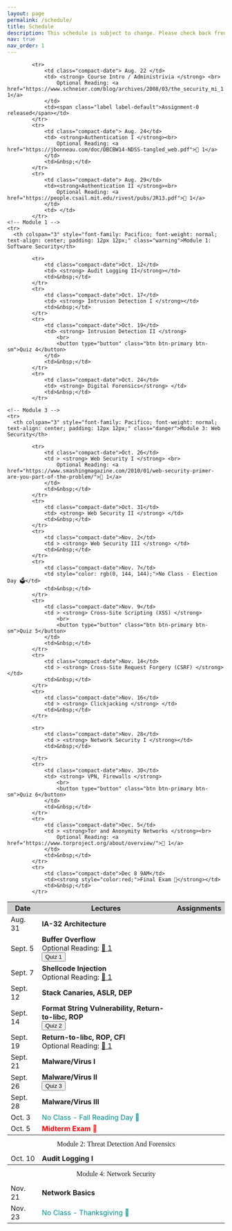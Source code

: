 ```yaml
---
layout: page
permalink: /schedule/
title: Schedule
description: This schedule is subject to change. Please check back frequently. Major changes will be announced in class.
nav: true
nav_order: 1
---
```


<table class="table table-bordered table-hover table-condensed">
            <tr style="background-color: rgb(205, 205, 205);">
                <th>Date</th>
                <th>Lectures</th>
                <th>Assignments</th>
            </tr>

            <tr>
                <td class="compact-date"> Aug. 22 </td>
                <td> <strong> Course Intro / Administrivia </strong> <br>
                    Optional Reading: <a href="https://www.schneier.com/blog/archives/2008/03/the_security_mi_1.html">🔗 1</a>
                </td>
                <td><span class="label label-default">Assignment-0 released</span></td>
            </tr>
            <tr>
                <td class="compact-date"> Aug. 24</td>
                <td> <strong>Authentication I </strong><br>
                    Optional Reading: <a href="https://jbonneau.com/doc/DBCBW14-NDSS-tangled_web.pdf">🔗 1</a>
                </td>
                <td>&nbsp;</td>
            </tr>
            <tr>
                <td class="compact-date"> Aug. 29</td>
                <td><strong>Authentication II </strong><br>
                    Optional Reading: <a href="https://people.csail.mit.edu/rivest/pubs/JR13.pdf">🔗 1</a>
                </td>
                <td> </td>
            </tr>
    <!-- Module 1 -->
    <tr>
      <th colspan="3" style="font-family: Pacifico; font-weight: normal; text-align: center; padding: 12px 12px;" class="warning">Module 1: Software Security</th>
  </tr>
            <tr>
                <td class="compact-date"> Aug. 31</td>
                <td ><strong>IA-32 Architecture</strong></td>
                <td>&nbsp;</td>
            </tr>
            <tr>
                <td class="compact-date">Sept. 5</td>
                <td ><strong>Buffer Overflow</strong><br>
                    Optional Reading: <a href="https://inst.eecs.berkeley.edu/~cs161/fa08/papers/stack_smashing.pdf">🔗 1</a>
                    <br>
                    <button type="button" class="btn btn-primary btn-sm">Quiz 1</button>
                </td>
                <td></td>
            </tr>
            <tr>
                <td class="compact-date">Sept. 7</td>
                <td > <strong>Shellcode Injection </strong><br>
                    Optional Reading: <a href="https://inst.eecs.berkeley.edu/~cs161/fa08/papers/stack_smashing.pdf">🔗 1</a>
                </td>
                <td>&nbsp;</td>
            </tr>
            <tr>
                <td class="compact-date">Sept. 12</td>
                <td > <strong> Stack Canaries, ASLR, DEP </strong></td>
                <td></td>
            </tr>
            <tr>
                <td class="compact-date">Sept. 14</td>
                <td> <strong> Format String Vulnerability, Return-to-libc, ROP  </strong>
                    <br>
                    <button type="button" class="btn btn-primary btn-sm">Quiz 2</button>
                </td>
                <td>&nbsp;</td>
            </tr>
            <tr>
                <td class="compact-date">Sept. 19</td>
                <td > <strong> Return-to-libc, ROP, CFI</strong> <br>
                Optional Reading: <a href="p340-abadi.pdf">🔗 1</a>
                </td>
                <td>&nbsp;</td>
            </tr>
            <tr>
                <td class="compact-date">Sept. 21</td>
                <td > <strong> Malware/Virus I </strong></td>
                <td>&nbsp;</td>
            </tr>
            <tr>
                <td class="compact-date">Sept. 26</td>
                <td > <strong> Malware/Virus II </strong>
                    <br>
                    <button type="button" class="btn btn-primary btn-sm">Quiz 3</button>
                </td>
                <td></td>
            </tr>
            <tr>
                <td class="compact-date">Sept. 28</td>
                <td> <strong> Malware/Virus III </strong></td>
                <td>&nbsp;</td>
            </tr>
            <tr>
                <td class="compact-date">Oct. 3</td>
                <td style="color: rgb(0, 144, 144);">No Class - Fall Reading Day 🍂</td>
                <td>&nbsp;</td>
            </tr>
            <tr>
                <td class="compact-date">Oct. 5</td>
                <td><strong style="color:red;">Midterm Exam 📕</strong></td>
                <td>&nbsp;</td>
            </tr>
    <!-- Module 2 -->
    <tr>
      <th colspan="3" style="font-family: Pacifico; font-weight: normal; text-align: center;  padding: 12px 12px;" class="active" >Module 2: Threat Detection And Forensics</th>
  </tr>
            <tr>
                <td class="compact-date">Oct. 10</td>
                <td> <strong> Audit Logging I </strong></td>
                <td>&nbsp;</td>
            </tr>


            <tr>
                <td class="compact-date">Oct. 12</td>
                <td> <strong> Audit Logging II</strong></td>
                <td>&nbsp;</td>
            </tr>
            <tr>
                <td class="compact-date">Oct. 17</td>
                <td> <strong> Intrusion Detection I </strong></td>
                <td>&nbsp;</td>
            </tr>
            <tr>
                <td class="compact-date">Oct. 19</td>
                <td> <strong> Intrusion Detection II </strong> 
                    <br>
                    <button type="button" class="btn btn-primary btn-sm">Quiz 4</button>
                </td>
                <td>&nbsp;</td>
            </tr>
            <tr>
                <td class="compact-date">Oct. 24</td>
                <td> <strong> Digital Forensics</strong> </td>
                <td>&nbsp;</td>
            </tr>

    <!-- Module 3 -->
    <tr>
      <th colspan="3" style="font-family: Pacifico; font-weight: normal; text-align: center; padding: 12px 12px;" class="danger">Module 3: Web Security</th>
  </tr>

            <tr>
                <td class="compact-date">Oct. 26</td>
                <td > <strong> Web Security I </strong> <br>
                    Optional Reading: <a href="https://www.smashingmagazine.com/2010/01/web-security-primer-are-you-part-of-the-problem/">🔗 1</a>
                </td>
                <td>&nbsp;</td>
            </tr>
            <tr>
                <td class="compact-date">Oct. 31</td>
                <td> <strong> Web Security II </strong> </td>
                <td>&nbsp;</td>
            </tr>
            <tr>
                <td class="compact-date">Nov. 2</td>
                <td > <strong> Web Security III </strong> </td>
                <td>&nbsp;</td>
            </tr>
            <tr>
                <td class="compact-date">Nov. 7</td>
                <td style="color: rgb(0, 144, 144);">No Class - Election Day 🗳️</td>
                <td>&nbsp;</td>
            </tr>
            <tr>
                <td class="compact-date">Nov. 9</td>
                <td > <strong> Cross-Site Scripting (XSS) </strong> 
                    <br>
                    <button type="button" class="btn btn-primary btn-sm">Quiz 5</button>
                </td>
                <td>&nbsp;</td>
            </tr>
            <tr>
                <td class="compact-date">Nov. 14</td>
                <td > <strong> Cross-Site Request Forgery (CSRF) </strong> </td>
                <td>&nbsp;</td>
            </tr>
            <tr>
                <td class="compact-date">Nov. 16</td>
                <td > <strong> Clickjacking </strong> </td>
                <td>&nbsp;</td>
            </tr>
   <!-- Module 4 -->
    
   <tr>
    <th colspan="3" style="font-family: Pacifico; font-weight: normal; text-align: center; padding: 12px 12px;" class="success" >Module 4: Network Security</th>
</tr>
            <tr>
                <td class="compact-date">Nov. 21</td>
                <td ><strong> Network Basics </strong></td>
                <td>&nbsp;</td>
            </tr>
            <tr>
                <td class="compact-date">Nov. 23</td>
                <td style="color: rgb(0, 144, 144);">No Class - Thanksgiving 🦃</td>
                <td>&nbsp;</td>
            </tr>
 
            <tr>
                <td class="compact-date">Nov. 28</td>
                <td > <strong> Network Security I </strong></td>
                <td>&nbsp;</td>

            </tr>
            <tr>
                <td class="compact-date">Nov. 30</td>
                <td> <strong> VPN, Firewalls </strong> 
                    <br>
                    <button type="button" class="btn btn-primary btn-sm">Quiz 6</button>
                </td>
                <td>&nbsp;</td>
            </tr>
            <tr>
                <td class="compact-date">Dec. 5</td>
                <td > <strong>Tor and Anonymity Networks </strong><br>
                    Optional Reading: <a href="https://www.torproject.org/about/overview/">🔗 1</a>
                </td>
                <td>&nbsp;</td>
            </tr>
            <tr>
                <td class="compact-date">Dec 8 9AM</td>
                <td><strong style="color:red;">Final Exam 📝</strong></td>
                <td>&nbsp;</td>
            </tr>
</table>

